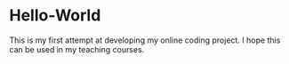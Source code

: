 # Hello-World
This is my first attempt at developing my online coding project.  I hope this can be used in my teaching courses.
